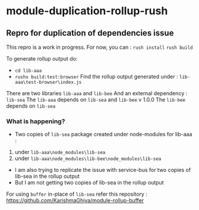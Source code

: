 # module-duplication-rollup-rush

## Repro for duplication of dependencies issue
This repro is a work in progress. For now, you can :
`rush install`
`rush build`

To generate rollup output do:
- `cd lib-aaa` 
- `rushx build:test:browser`
Find the rollup output generated under : `lib-aaa\test-browser\index.js`

There are two libraries `lib-aaa` and `lib-bee` 
And an external dependency : `lib-sea`
The `lib-aaa`  depends on `lib-sea` and `lib-bee` v 1.0.0 
The `lib-bee` depends on `lib-sea`

### What is happening?
- Two copies of `lib-sea` package created under node-modules for lib-aaa :
1. under `lib-aaa\node_modules\lib-sea`
2. under `lib-aaa\node_modules\lib-bee\node_modules\lib-sea`

- I am also trying to replicate the issue with service-bus for two copies of lib-sea in the rollup output
- But I am not getting two copies of lib-sea in the rollup output

For using `buffer` in-place of `lib-sea` refer this repository : https://github.com/KarishmaGhiya/module-rollup-buffer